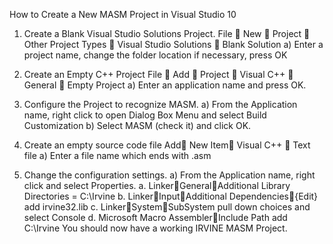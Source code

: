 How to Create a New MASM Project in Visual Studio 10

1) Create a Blank Visual Studio Solutions Project.
File  New  Project  Other Project Types  Visual Studio Solutions  Blank Solution
a) Enter a project name, change the folder location if necessary, press OK

2) Create an Empty C++ Project
File  Add  Project  Visual C++  General  Empty Project
a) Enter an application name and press OK.

3) Configure the Project to recognize MASM.
a) From the Application name, right click to open Dialog Box Menu and select Build Customization
b) Select MASM (check it) and click OK.

4) Create an empty source code file
Add New Item Visual C++  Text file
a) Enter a file name which ends with .asm

5) Change the configuration settings.
a) From the Application name, right click and select Properties.
a. LinkerGeneralAdditional Library Directories = C:\Irvine
b. LinkerInputAdditional Dependencies{Edit} add irvine32.lib
c. LinkerSystemSubSystem pull down choices and select Console
d. Microsoft Macro AssemblerInclude Path add C:\Irvine
You should now have a working IRVINE MASM Project.